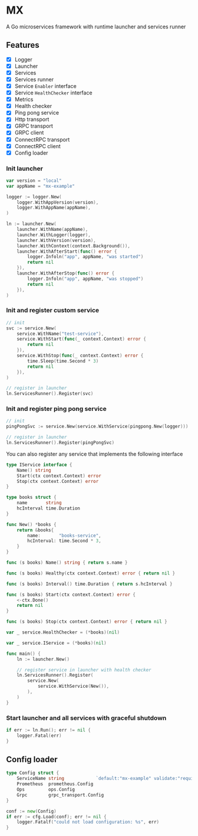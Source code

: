 # MX

A Go microservices framework with runtime launcher and services runner

## Features

- [x] Logger
- [x] Launcher
- [x] Services
- [x] Services runner
- [x] Service `Enabler` interface
- [x] Service `HealthChecker` interface
- [x] Metrics
- [x] Health checker
- [x] Ping pong service
- [x] Http transport
- [x] GRPC transport
- [x] GRPC client
- [x] ConnectRPC transport
- [x] ConnectRPC client
- [x] Config loader

### Init launcher

```go
var version = "local"
var appName = "mx-example"

logger := logger.New(
    logger.WithAppVersion(version),
    logger.WithAppName(appName),
)

ln := launcher.New(
    launcher.WithName(appName),
    launcher.WithLogger(logger),
    launcher.WithVersion(version),
    launcher.WithContext(context.Background()),
    launcher.WithAfterStart(func() error {
        logger.Infoln("app", appName, "was started")
        return nil
    }),
    launcher.WithAfterStop(func() error {
        logger.Infoln("app", appName, "was stopped")
        return nil
    }),
)
```

### Init and register custom service

```go
// init
svc := service.New(
    service.WithName("test-service"),
    service.WithStart(func(_ context.Context) error {
        return nil
    }),
    service.WithStop(func(_ context.Context) error {
        time.Sleep(time.Second * 3)
        return nil
    }),
)

// register in launcher
ln.ServicesRunner().Register(svc)
```

### Init and register ping pong service

```go
// init
pingPongSvc := service.New(service.WithService(pingpong.New(logger)))

// register in launcher
ln.ServicesRunner().Register(pingPongSvc)
```

You can also register any service that implements the following interface

```go
type IService interface {
    Name() string
    Start(ctx context.Context) error
    Stop(ctx context.Context) error
}

type books struct {
    name       string
    hcInterval time.Duration
}

func New() *books {
    return &books{
        name:       "books-service",
        hcInterval: time.Second * 3,
    }
}

func (s books) Name() string { return s.name }

func (s books) Healthy(ctx context.Context) error { return nil }

func (s books) Interval() time.Duration { return s.hcInterval }

func (s books) Start(ctx context.Context) error {
    <-ctx.Done()
    return nil
}

func (s books) Stop(ctx context.Context) error { return nil }

var _ service.HealthChecker = (*books)(nil)

var _ service.IService = (*books)(nil)

func main() {
    ln := launcher.New()

    // register service in launcher with health checker
    ln.ServicesRunner().Register(
        service.New(
            service.WithService(New()),
        ),
    )
}
```

### Start launcher and all services with graceful shutdown

```go
if err := ln.Run(); err != nil {
    logger.Fatal(err)
}
```

## Config loader

```go
type Config struct {
    ServiceName string            `default:"mx-example" validate:"required"`
    Prometheus  prometheus.Config
    Ops         ops.Config
    Grpc        grpc_transport.Config
}

conf := new(Config)
if err := cfg.Load(conf); err != nil {
    logger.Fatalf("could not load configuration: %s", err)
}
```
